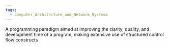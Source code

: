 ```yaml
---
tags:
  - Computer_Architecture_and_Network_Systems
---
```

A programming paradigm aimed at improving the clarity, quality, and development time of a program, making extensive use of structured control flow constructs